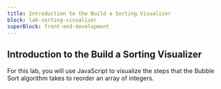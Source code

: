 ```yaml
---
title: Introduction to the Build a Sorting Visualizer
block: lab-sorting-visualizer
superBlock: front-end-development
---
```


## Introduction to the Build a Sorting Visualizer

For this lab, you will use JavaScript to visualize the steps that the Bubble Sort algorithm takes to reorder an array of integers.
